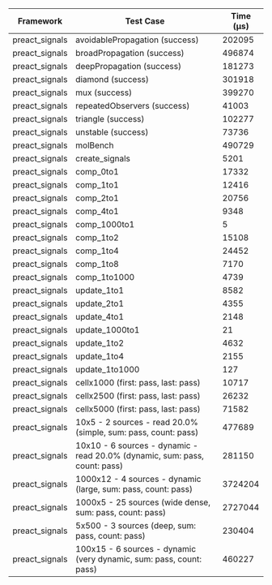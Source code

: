 | Framework | Test Case | Time (μs) |
| --- | --- | --- |
| preact_signals | avoidablePropagation (success) | 202095 |
| preact_signals | broadPropagation (success) | 496874 |
| preact_signals | deepPropagation (success) | 181273 |
| preact_signals | diamond (success) | 301918 |
| preact_signals | mux (success) | 399270 |
| preact_signals | repeatedObservers (success) | 41003 |
| preact_signals | triangle (success) | 102277 |
| preact_signals | unstable (success) | 73736 |
| preact_signals | molBench | 490729 |
| preact_signals | create_signals | 5201 |
| preact_signals | comp_0to1 | 17332 |
| preact_signals | comp_1to1 | 12416 |
| preact_signals | comp_2to1 | 20756 |
| preact_signals | comp_4to1 | 9348 |
| preact_signals | comp_1000to1 | 5 |
| preact_signals | comp_1to2 | 15108 |
| preact_signals | comp_1to4 | 24452 |
| preact_signals | comp_1to8 | 7170 |
| preact_signals | comp_1to1000 | 4739 |
| preact_signals | update_1to1 | 8582 |
| preact_signals | update_2to1 | 4355 |
| preact_signals | update_4to1 | 2148 |
| preact_signals | update_1000to1 | 21 |
| preact_signals | update_1to2 | 4632 |
| preact_signals | update_1to4 | 2155 |
| preact_signals | update_1to1000 | 127 |
| preact_signals | cellx1000 (first: pass, last: pass) | 10717 |
| preact_signals | cellx2500 (first: pass, last: pass) | 26232 |
| preact_signals | cellx5000 (first: pass, last: pass) | 71582 |
| preact_signals | 10x5 - 2 sources - read 20.0% (simple, sum: pass, count: pass) | 477689 |
| preact_signals | 10x10 - 6 sources - dynamic - read 20.0% (dynamic, sum: pass, count: pass) | 281150 |
| preact_signals | 1000x12 - 4 sources - dynamic (large, sum: pass, count: pass) | 3724204 |
| preact_signals | 1000x5 - 25 sources (wide dense, sum: pass, count: pass) | 2727044 |
| preact_signals | 5x500 - 3 sources (deep, sum: pass, count: pass) | 230404 |
| preact_signals | 100x15 - 6 sources - dynamic (very dynamic, sum: pass, count: pass) | 460227 |
